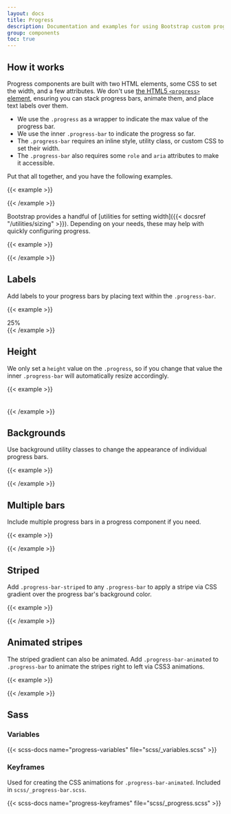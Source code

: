 ```yaml
---
layout: docs
title: Progress
description: Documentation and examples for using Bootstrap custom progress bars featuring support for stacked bars, animated backgrounds, and text labels.
group: components
toc: true
---
```


## How it works

Progress components are built with two HTML elements, some CSS to set the width, and a few attributes. We don't use [the HTML5 `<progress>` element](https://developer.mozilla.org/en-US/docs/Web/HTML/Element/progress), ensuring you can stack progress bars, animate them, and place text labels over them.

- We use the `.progress` as a wrapper to indicate the max value of the progress bar.
- We use the inner `.progress-bar` to indicate the progress so far.
- The `.progress-bar` requires an inline style, utility class, or custom CSS to set their width.
- The `.progress-bar` also requires some `role` and `aria` attributes to make it accessible.

Put that all together, and you have the following examples.

{{< example >}}
<div class="bs-progress">
  <div class="bs-progress-bar" role="progressbar" aria-valuenow="0" aria-valuemin="0" aria-valuemax="100"></div>
</div>
<div class="bs-progress">
  <div class="bs-progress-bar" role="progressbar" style="width: 25%" aria-valuenow="25" aria-valuemin="0" aria-valuemax="100"></div>
</div>
<div class="bs-progress">
  <div class="bs-progress-bar" role="progressbar" style="width: 50%" aria-valuenow="50" aria-valuemin="0" aria-valuemax="100"></div>
</div>
<div class="bs-progress">
  <div class="bs-progress-bar" role="progressbar" style="width: 75%" aria-valuenow="75" aria-valuemin="0" aria-valuemax="100"></div>
</div>
<div class="bs-progress">
  <div class="bs-progress-bar" role="progressbar" style="width: 100%" aria-valuenow="100" aria-valuemin="0" aria-valuemax="100"></div>
</div>
{{< /example >}}

Bootstrap provides a handful of [utilities for setting width]({{< docsref "/utilities/sizing" >}}). Depending on your needs, these may help with quickly configuring progress.

{{< example >}}
<div class="bs-progress">
  <div class="bs-progress-bar w-75" role="progressbar" aria-valuenow="75" aria-valuemin="0" aria-valuemax="100"></div>
</div>
{{< /example >}}

## Labels

Add labels to your progress bars by placing text within the `.progress-bar`.

{{< example >}}
<div class="bs-progress">
  <div class="bs-progress-bar" role="progressbar" style="width: 25%;" aria-valuenow="25" aria-valuemin="0" aria-valuemax="100">25%</div>
</div>
{{< /example >}}

## Height

We only set a `height` value on the `.progress`, so if you change that value the inner `.progress-bar` will automatically resize accordingly.

{{< example >}}
<div class="bs-progress" style="height: 1px;">
  <div class="bs-progress-bar" role="progressbar" style="width: 25%;" aria-valuenow="25" aria-valuemin="0" aria-valuemax="100"></div>
</div>
<div class="bs-progress" style="height: 20px;">
  <div class="bs-progress-bar" role="progressbar" style="width: 25%;" aria-valuenow="25" aria-valuemin="0" aria-valuemax="100"></div>
</div>
{{< /example >}}

## Backgrounds

Use background utility classes to change the appearance of individual progress bars.

{{< example >}}
<div class="bs-progress">
  <div class="bs-progress-bar bs-bg-success" role="progressbar" style="width: 25%" aria-valuenow="25" aria-valuemin="0" aria-valuemax="100"></div>
</div>
<div class="bs-progress">
  <div class="bs-progress-bar bs-bg-info" role="progressbar" style="width: 50%" aria-valuenow="50" aria-valuemin="0" aria-valuemax="100"></div>
</div>
<div class="bs-progress">
  <div class="bs-progress-bar bs-bg-warning" role="progressbar" style="width: 75%" aria-valuenow="75" aria-valuemin="0" aria-valuemax="100"></div>
</div>
<div class="bs-progress">
  <div class="bs-progress-bar bs-bg-danger" role="progressbar" style="width: 100%" aria-valuenow="100" aria-valuemin="0" aria-valuemax="100"></div>
</div>
{{< /example >}}

## Multiple bars

Include multiple progress bars in a progress component if you need.

{{< example >}}
<div class="bs-progress">
  <div class="bs-progress-bar" role="progressbar" style="width: 15%" aria-valuenow="15" aria-valuemin="0" aria-valuemax="100"></div>
  <div class="bs-progress-bar bs-bg-success" role="progressbar" style="width: 30%" aria-valuenow="30" aria-valuemin="0" aria-valuemax="100"></div>
  <div class="bs-progress-bar bs-bg-info" role="progressbar" style="width: 20%" aria-valuenow="20" aria-valuemin="0" aria-valuemax="100"></div>
</div>
{{< /example >}}

## Striped

Add `.progress-bar-striped` to any `.progress-bar` to apply a stripe via CSS gradient over the progress bar's background color.

{{< example >}}
<div class="bs-progress">
  <div class="bs-progress-bar bs-progress-bar-striped" role="progressbar" style="width: 10%" aria-valuenow="10" aria-valuemin="0" aria-valuemax="100"></div>
</div>
<div class="bs-progress">
  <div class="bs-progress-bar bs-progress-bar-striped bs-bg-success" role="progressbar" style="width: 25%" aria-valuenow="25" aria-valuemin="0" aria-valuemax="100"></div>
</div>
<div class="bs-progress">
  <div class="bs-progress-bar bs-progress-bar-striped bs-bg-info" role="progressbar" style="width: 50%" aria-valuenow="50" aria-valuemin="0" aria-valuemax="100"></div>
</div>
<div class="bs-progress">
  <div class="bs-progress-bar bs-progress-bar-striped bs-bg-warning" role="progressbar" style="width: 75%" aria-valuenow="75" aria-valuemin="0" aria-valuemax="100"></div>
</div>
<div class="bs-progress">
  <div class="bs-progress-bar bs-progress-bar-striped bs-bg-danger" role="progressbar" style="width: 100%" aria-valuenow="100" aria-valuemin="0" aria-valuemax="100"></div>
</div>
{{< /example >}}

## Animated stripes

The striped gradient can also be animated. Add `.progress-bar-animated` to `.progress-bar` to animate the stripes right to left via CSS3 animations.

{{< example >}}
<div class="bs-progress">
  <div class="bs-progress-bar bs-progress-bar-striped bs-progress-bar-animated" role="progressbar" aria-valuenow="75" aria-valuemin="0" aria-valuemax="100" style="width: 75%"></div>
</div>
{{< /example >}}

## Sass

### Variables

{{< scss-docs name="progress-variables" file="scss/_variables.scss" >}}

### Keyframes

Used for creating the CSS animations for `.progress-bar-animated`. Included in `scss/_progress-bar.scss`.

{{< scss-docs name="progress-keyframes" file="scss/_progress.scss" >}}
